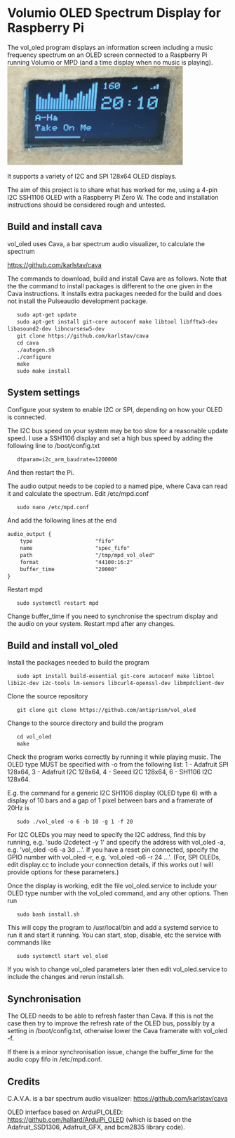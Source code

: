 # Volumio OLED Spectrum Display for Raspberry Pi

The vol_oled program displays an information screen including a music
frequency spectrum on an OLED screen connected to a Raspberry Pi running
Volumio or MPD (and a time display when no music is playing).
![OLED with vol_oled](vol_oled.jpg)

It supports a variety of I2C and SPI 128x64 OLED displays.

The aim of this project is to share what has worked for me, using a 4-pin
I2C SSH1106 OLED with a Raspberry Pi Zero W. The code and installation
instructions should be considered rough and untested.


## Build and install cava

vol_oled uses Cava, a bar spectrum audio visualizer, to calculate the spectrum
   
   <https://github.com/karlstav/cava>

The commands to download, build and install Cava are as follows. Note that
the the command to install packages is different to the one given in the Cava
instructions. It installs extra packages needed for the build and does not
install the Pulseaudio development package.
```
   sudo apt-get update
   sudo apt-get install git-core autoconf make libtool libfftw3-dev libasound2-dev libncursesw5-dev
   git clone https://github.com/karlstav/cava
   cd cava
   ./autogen.sh
   ./configure
   make
   sudo make install
```

## System settings

Configure your system to enable I2C or SPI, depending on how your OLED
is connected.

The I2C bus speed on your system may be too slow for a reasonable update
speed. I use a SSH1106 display and set a high bus speed by adding the
following line to /boot/config.txt
```
   dtparam=i2c_arm_baudrate=1200000
```
And then restart the Pi.

The audio output needs to be copied to a named pipe, where Cava can
read it and calculate the spectrum. Edit /etc/mpd.conf
```
   sudo nano /etc/mpd.conf
```
And add the following lines at the end
```
audio_output {
    type                    "fifo"
    name                    "spec_fifo"
    path                    "/tmp/mpd_vol_oled"
    format                  "44100:16:2"
    buffer_time             "20000"
}
```
Restart mpd
```
   sudo systemctl restart mpd
```
Change buffer_time if you need to synchronise the spectrum display
and the audio on your system. Restart mpd after any changes.


## Build and install vol_oled

Install the packages needed to build the program
```
   sudo apt install build-essential git-core autoconf make libtool libi2c-dev i2c-tools lm-sensors libcurl4-openssl-dev libmpdclient-dev
```
Clone the source repository
```
   git clone git clone https://github.com/antiprism/vol_oled
```
Change to the source directory and build the program
```
   cd vol_oled
   make
```
Check the program works correctly by running it while playing music.
The OLED type MUST be specified with -o from the following list:
    1 - Adafruit SPI 128x64,
    3 - Adafruit I2C 128x64,
    4 - Seeed I2C 128x64,
    6 - SH1106 I2C 128x64.

E.g. the command for a generic I2C SH1106 display (OLED type 6) with
a display of 10 bars and a gap of 1 pixel between bars and a framerate
of 20Hz is
```
   sudo ./vol_oled -o 6 -b 10 -g 1 -f 20
```
For I2C OLEDs you may need to specify the I2C address, find this by running,
e.g. 'sudo i2cdetect -y 1' and specify the address with vol_oled -a,
e.g. 'vol_oled -o6 -a 3d ...'. If you have a reset pin connected, specify
the GPIO number with vol_oled -r, e.g. 'vol_oled -o6 -r 24 ...'. (For, SPI
OLEDs, edit display.cc to include your connection details, if this works
out I will provide options for these parameters.)

Once the display is working, edit the file vol_oled.service to include
your OLED type number with the vol_oled command, and any other options.
Then run
```
   sudo bash install.sh
```
This will copy the program to /usr/local/bin and add a systemd service
to run it and start it running. You can start, stop, disable, etc the
service with commands like
```
   sudo systemctl start vol_oled
```
If you wish to change vol_oled parameters later then edit vol_oled.service
to include the changes and rerun install.sh.

## Synchronisation

The OLED needs to be able to refresh faster than Cava. If this is not
the case then try to improve the refresh rate of the OLED bus, possibly
by a setting in /boot/config.txt, otherwise lower the Cava framerate with
vol_oled -f.

If there is a minor synchronisation issue, change the buffer_time for the
audio copy fifo in /etc/mpd.conf.


## Credits

C.A.V.A. is a bar spectrum audio visualizer: <https://github.com/karlstav/cava>

OLED interface based on ArduiPI_OLED: <https://github.com/hallard/ArduiPi_OLED>
(which is based on the Adafruit_SSD1306, Adafruit_GFX, and bcm2835 library
code).


